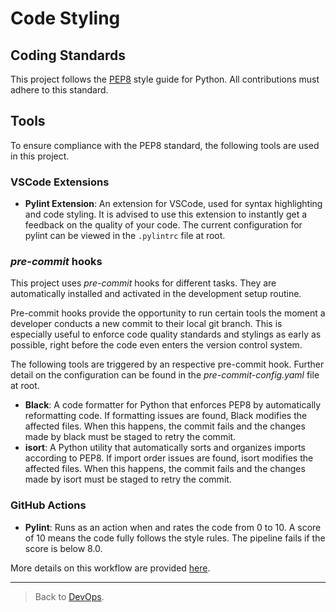 # Code Styling

## Coding Standards
This project follows the [PEP8](https://peps.python.org/pep-0008/) style guide for Python. All contributions must adhere to this standard.

## Tools
To ensure compliance with the PEP8 standard, the following tools are used in this project.

### VSCode Extensions

- **Pylint Extension**: An extension for VSCode, used for syntax highlighting and code styling. It is advised to use this extension to instantly get a feedback on the quality of your code. The current configuration for pylint can be viewed in the `.pylintrc` file at root.

### _pre-commit_ hooks

This project uses _pre-commit_ hooks for different tasks. They are automatically installed and activated in the development setup routine.

Pre-commit hooks provide the opportunity to run certain tools the moment a developer conducts a new commit to their local git branch. This is especially useful to enforce code quality standards and stylings as early as possible, right before the code even enters the version control system.

The following tools are triggered by an respective pre-commit hook. Further detail on the configuration can be found in the _pre-commit-config.yaml_ file at root.

- **Black**: A code formatter for Python that enforces PEP8 by automatically reformatting code. If formatting issues are found, Black modifies the affected files.
When this happens, the commit fails and the changes made by black must be staged to retry the commit.
- **isort**: A Python utility that automatically sorts and organizes imports according to PEP8. If import order issues are found, isort modifies the affected files.
When this happens, the commit fails and the changes made by isort must be staged to retry the commit.

### GitHub Actions
- **Pylint**: Runs as an action when and rates the code from 0 to 10. A score of 10 means the code fully follows the style rules. The pipeline fails if the score is below 8.0.

More details on this workflow are provided [here](./GITHUB_ACTIONS.md).

---

> Back to [DevOps](./_DEV_OPS.md).